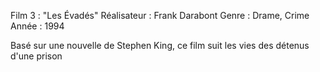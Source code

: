 Film 3 : "Les Évadés"
Réalisateur : Frank Darabont
Genre : Drame, Crime
Année : 1994

Basé sur une nouvelle de Stephen King, ce film suit les vies des détenus d'une prison
